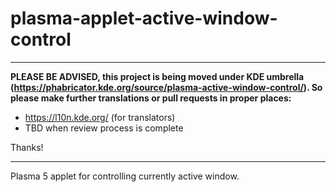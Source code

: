 # plasma-applet-active-window-control

----

**PLEASE BE ADVISED, this project is being moved under KDE umbrella (https://phabricator.kde.org/source/plasma-active-window-control/). So please make further translations or pull requests in proper places:**
* https://l10n.kde.org/ (for translators)
* TBD when review process is complete

Thanks!

----

Plasma 5 applet for controlling currently active window.
